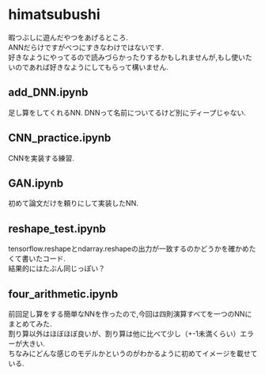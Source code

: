 # himatsubushi
暇つぶしに遊んだやつをあげるところ.  
ANNだらけですがべつにすきなわけではないです.  
好きなようにやってるので読みづらかったりするかもしれませんが,もし使いたいのであれば好きなようにしてもらって構いません.
## add_DNN.ipynb  
足し算をしてくれるNN. DNNって名前についてるけど別にディープじゃない.  
## CNN_practice.ipynb  
CNNを実装する練習.   
## GAN.ipynb  
初めて論文だけを頼りにして実装したNN.  
## reshape_test.ipynb  
tensorflow.reshapeとndarray.reshapeの出力が一致するのかどうかを確かめたくて書いたコード.  
結果的にはたぶん同じっぽい？  
## four_arithmetic.ipynb  
前回足し算をする簡単なNNを作ったので,今回は四則演算すべてを一つのNNにまとめてみた.  
割り算以外はほぼほぼ良いが、割り算は他に比べて少し（+-1未満くらい）エラーが大きい.  
ちなみにどんな感じのモデルかというのがわかるように初めてイメージを載せている.  

